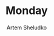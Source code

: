 ---
title: "Monday"
github: https://github.com/artemsheludko/monday
demo: http://artemsheludko.pw/monday
author: Artem Sheludko
ssg:
  - Jekyll
cms:
  - No Cms
---